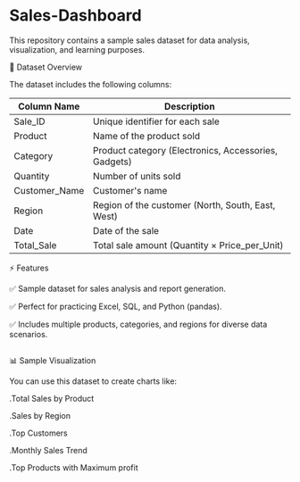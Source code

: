 # Sales-Dashboard

This repository contains a sample sales dataset  for data analysis, visualization, and learning purposes.

📂 Dataset Overview

The dataset includes the following columns:

| Column Name    | Description                                          |
| -------------- | ---------------------------------------------------- |
| Sale_ID        | Unique identifier for each sale                      |
| Product        | Name of the product sold                             |
| Category       | Product category (Electronics, Accessories, Gadgets) |
| Quantity       | Number of units sold                                 |
| Customer_Name  | Customer's name                                      |
| Region         | Region of the customer (North, South, East, West)    |
| Date           | Date of the sale                                     |
| Total_Sale     | Total sale amount (Quantity × Price_per_Unit)        |



⚡ Features

✅ Sample dataset for sales analysis and report generation.

✅ Perfect for practicing Excel, SQL, and Python (pandas).

✅ Includes multiple products, categories, and regions for diverse data scenarios.

##

📊 Sample Visualization

You can use this dataset to create charts like:

.Total Sales by Product

.Sales by Region

.Top Customers

.Monthly Sales Trend

.Top Products with Maximum profit



